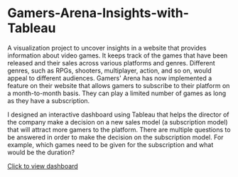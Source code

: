 # Gamers-Arena-Insights-with-Tableau
A visualization project to uncover insights in a  website that provides information about video games. It keeps track of the games that have been released and their sales across various platforms and genres. Different genres, such as RPGs, shooters, multiplayer, action, and so on, would appeal to different audiences. Gamers' Arena has now implemented a feature on their website that allows gamers to subscribe to their platform on a month-to-month basis. They can play a limited number of games as long as they have a subscription.

I designed an interactive dashboard using Tableau that helps the director of the company make a decision on a new sales model (a subscription model) that will attract more gamers to the platform. There are multiple questions to be answered in order to make the decision on the subscription model. For example, which games need to be given for the subscription and what would be the duration?

[Click to view dashboard](https://public.tableau.com/app/profile/chidi.okeke/viz/GamersArenaInsightsDashboard_16938365255840/Gamearenadashboard)
